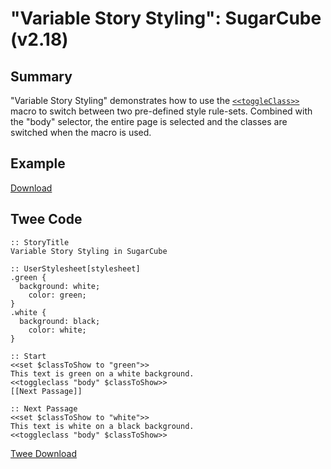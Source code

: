 # "Variable Story Styling": SugarCube (v2.18)

## Summary

"Variable Story Styling" demonstrates how to use the [`<<toggleClass>>`](http://www.motoslave.net/sugarcube/2/docs/macros.html#macros-toggleclass) macro to switch between two pre-defined style rule-sets. Combined with the "body" selector, the entire page is selected and the classes are switched when the macro is used.

## Example

[Download](sugarcube_storystyling_example.html)

## Twee Code

```twee
:: StoryTitle
Variable Story Styling in SugarCube

:: UserStylesheet[stylesheet]
.green {
  background: white;
    color: green;
}
.white {
  background: black;
    color: white;
}

:: Start
<<set $classToShow to "green">>
This text is green on a white background.
<<toggleclass "body" $classToShow>>
[[Next Passage]]

:: Next Passage
<<set $classToShow to "white">>
This text is white on a black background.
<<toggleclass "body" $classToShow>>

```

[Twee Download](sugarcube_storystyling_twee.txt)
